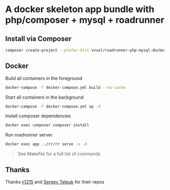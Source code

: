 # A docker skeleton app bundle with php/composer + mysql + roadrunner

## Install via Composer
```bash
composer create-project --prefer-dist vvval/roadrunner-php-mysql-docker-skeleton your_app
```

## Docker
Build all containers in the foreground
```bash
docker-compose -f docker-compose.yml build --no-cache
```

Start all containers in the background
```bash
docker-compose -f docker-compose.yml up -d
```

Install composer dependencies
```bash
docker exec composer composer install
```

Run roadrunner server
```bash
docker exec app ../rr/rr serve -v -d
```

> See Makefile for a full list of commands

## Thanks
Thanks [n1215](https://github.com/n1215/roadrunner-docker-skeleton) and [Sergey Telpuk](https://github.com/sergey-telpuk/roadrunner-docker-skeleton) for their repos
